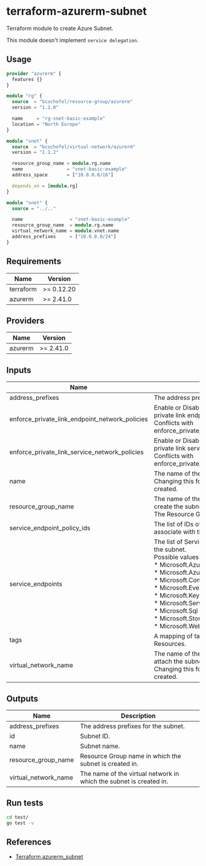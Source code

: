 # terraform-azurerm-subnet

Terraform module to create Azure Subnet.

This module doesn't implement `service delegation`.

## Usage

```hcl:examples/basic/main.tf
provider "azurerm" {
  features {}
}

module "rg" {
  source  = "bcochofel/resource-group/azurerm"
  version = "1.2.0"

  name     = "rg-snet-basic-example"
  location = "North Europe"
}

module "vnet" {
  source  = "bcochofel/virtual-network/azurerm"
  version = "1.1.2"

  resource_group_name = module.rg.name
  name                = "vnet-basic-example"
  address_space       = ["10.0.0.0/16"]

  depends_on = [module.rg]
}

module "snet" {
  source = "../.."

  name                 = "snet-basic-example"
  resource_group_name  = module.rg.name
  virtual_network_name = module.vnet.name
  address_prefixes     = ["10.0.0.0/24"]
}

```

<!-- BEGINNING OF PRE-COMMIT-TERRAFORM DOCS HOOK -->

## Requirements

| Name | Version |
|------|---------|
| terraform | >= 0.12.20 |
| azurerm | >= 2.41.0 |

## Providers

| Name | Version |
|------|---------|
| azurerm | >= 2.41.0 |

## Inputs

| Name | Description | Type | Default | Required |
|------|-------------|------|---------|:--------:|
| address\_prefixes | The address prefixes to use for the subnet. | `list(string)` | `[]` | no |
| enforce\_private\_link\_endpoint\_network\_policies | Enable or Disable network policies for the private link endpoint on the subnet.<br>Conflicts with enforce\_private\_link\_service\_network\_policies. | `bool` | `false` | no |
| enforce\_private\_link\_service\_network\_policies | Enable or Disable network policies for the private link service on the subnet.<br>Conflicts with enforce\_private\_link\_endpoint\_network\_policies. | `bool` | `false` | no |
| name | The name of the subnet.<br>Changing this forces a new resource to be created. | `string` | n/a | yes |
| resource\_group\_name | The name of the resource group in which to create the subnet.<br>The Resource Group must already exist. | `string` | n/a | yes |
| service\_endpoint\_policy\_ids | The list of IDs of Service Endpoint Policies to associate with the subnet. | `list(string)` | `null` | no |
| service\_endpoints | The list of Service endpoints to associate with the subnet.<br>Possible values include:<br>* Microsoft.AzureActiveDirectory<br>* Microsoft.AzureCosmosDB<br>* Microsoft.ContainerRegistry<br>* Microsoft.EventHub<br>* Microsoft.KeyVault<br>* Microsoft.ServiceBus<br>* Microsoft.Sql<br>* Microsoft.Storage<br>* Microsoft.Web | `list(string)` | `[]` | no |
| tags | A mapping of tags which should be assigned to Resources. | `map(string)` | `{}` | no |
| virtual\_network\_name | The name of the virtual network to which to attach the subnet.<br>Changing this forces a new resource to be created. | `string` | n/a | yes |

## Outputs

| Name | Description |
|------|-------------|
| address\_prefixes | The address prefixes for the subnet. |
| id | Subnet ID. |
| name | Subnet name. |
| resource\_group\_name | Resource Group name in which the subnet is created in. |
| virtual\_network\_name | The name of the virtual network in which the subnet is created in. |

<!-- END OF PRE-COMMIT-TERRAFORM DOCS HOOK -->


## Run tests

```bash
cd test/
go test -v
```

## References

* [Terraform azurerm_subnet](https://registry.terraform.io/providers/hashicorp/azurerm/latest/docs/resources/subnet)
